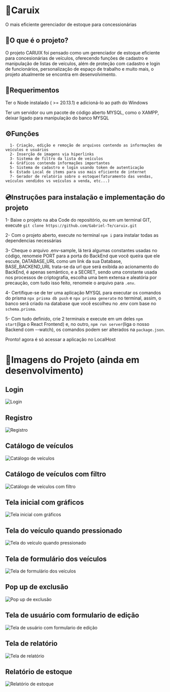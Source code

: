 # 🚗Caruix
O mais eficiente gerenciador de estoque para concessionárias

## 📖O que é o projeto?
  O projeto CARUIX foi pensado como um gerenciador de estoque eficiente para concesionárias de veículos, oferecendo funções de cadastro e manipulação de listas de veículos, além de proteção com cadastro e login de funcionários, personalização de espaço de trabalho e muito mais, o projeto atualmente se encontra em desenvolvimento.

## 🛒Requerimentos

  Ter o Node instalado ( >= 20.13.1) e adicioná-lo ao path do Windows
  
  Ter um servidor ou um pacote de código aberto MYSQL, como o XAMPP, deixar ligado para manipulação do banco MYSQL
  
## ⚙️Funções

```
  1- Criação, edição e remoção de arquivos contendo as informações de veículos e usuários
  2- Inserção de imagens via hiperlinks
  3- Sistema de filtro da lista de veículos
  4- Gráficos contendo informações importantes
  5- Sistema de cadastro e login usando token de autenticação
  6- Estado Local de items para uso mais eficiente de internet
  7- Gerador de relatório sobre o estoque(faturamento das vendas, veículos vendidos vs veículos a venda, etc...)
```
## 💿Instruções para instalação e implementação do projeto

1- Baixe o projeto na aba Code do repositório, ou em um terminal GIT, execute `git clone https://github.com/Gabriel-Te/caruix.git`

2- Com o projeto aberto, execute no terminal `npm i` para instalar todas as dependencias necessárias

3- Cheque o arquivo .env-sample, lá terá algumas constantes usadas no código, renomeie PORT para a porta do BackEnd que você queira que ele escute, DATABASE_URL como um link da sua Database, BASE_BACKEND_URL trata-se da url que será exibida ao acionamento do BackEnd, é apenas semântico, e a SECRET, sendo uma constante usada nos processos de criptografia, escolha uma bem extensa e aleatória por precaução, com tudo isso feito, renomeie o arquivo para `.env`.

4- Certifique-se de ter uma aplicação MYSQL para executar os comandos do prisma `npx prisma db push` e `npx prisma generate` no terminal, assim, o banco será criado na database que você escolheu no .env com base no `schema.prisma`.

5- Com tudo definido, crie 2 terminais e execute em um deles `npm start`(liga o React Frontend) e, no outro, `npm run server`(liga o nosso Backend com --watch), os comandos podem ser alterados na `package.json`.

Pronto! agora é só acessar a aplicação no LocalHost

# 📸Imagens do Projeto (ainda em desenvolvimento)

## Login
![Login](https://github.com/user-attachments/assets/54952659-9e3a-4d8d-a8dc-aaaacb161b04)
## Registro
![Registro](https://github.com/user-attachments/assets/0968ea14-6543-4985-b51f-4cacb6ba3c41)
## Catálogo de veículos
![Catálogo de veículos](https://github.com/user-attachments/assets/e855b409-7cce-45da-a2f3-daf2f0162f8d)
## Catálogo de veículos com filtro
![Catálogo de veículos com filtro](https://github.com/user-attachments/assets/11a97964-e29d-4ec6-820b-b81090153739)
## Tela inicial com gráficos
![Tela inicial com gráficos](https://github.com/user-attachments/assets/20088520-8eb1-470d-8d14-b0b22e12c7a7)
## Tela do veículo quando pressionado
![Tela do veículo quando pressionado](https://github.com/user-attachments/assets/75a24400-8d41-4016-9010-6a729227a2a4)
## Tela de formulário dos veículos
![Tela de formulário dos veículos](https://github.com/user-attachments/assets/c5a6888c-4985-4ef1-a6ff-15eff4f5873d)
## Pop up de exclusão
![Pop up de exclusão](https://github.com/user-attachments/assets/d5e6ff2c-a17a-46a4-9247-89a4c2eb95a2)
## Tela de usuário com formulario de edição
![Tela de usuário com formulario de edição](https://github.com/user-attachments/assets/50a18595-110a-4fb9-b65a-f0e9a35fd3dd)
## Tela de relatório
![Tela de relatório](https://github.com/user-attachments/assets/533167c2-874c-4ca4-b486-c385b84df7ca)
## Relatório de estoque
![Relatório de estoque](https://github.com/user-attachments/assets/6f320481-7081-4487-b227-6fa8643b4e8c)
